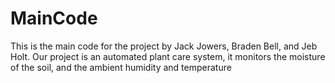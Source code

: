 # MainCode
This is the main code for the project by Jack Jowers, Braden Bell, and Jeb Holt.
Our project is an automated plant care system, it monitors the moisture of the soil, and the ambient humidity and temperature

